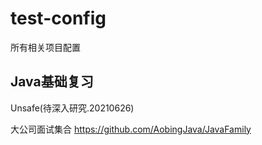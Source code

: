 # test-config
所有相关项目配置



Java基础复习
--------------------------------
Unsafe(待深入研究.20210626)




大公司面试集合
https://github.com/AobingJava/JavaFamily
